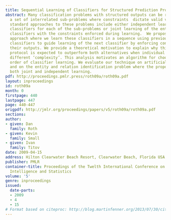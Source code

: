 ```yaml
---
title: Sequential Learning of Classifiers for Structured Prediction Problems
abstract: Many classification problems with structured outputs can be regarded as
  a set of interrelated sub-problems where constraints  dictate valid variable assignments.  The
  standard approaches to these problems include either independent learning of individual
  classifiers for each of the sub-problems or joint learning of the entire set of
  classifiers with the constraints enforced during learning.  We propose an intermediate
  approach where we learn these classifiers in a sequence using previously learned
  classifiers to guide learning of the next classifier by enforcing constraints between
  their outputs. We provide a theoretical motivation to explain why this learning
  protocol is expected to outperform both alternatives when individual problems have
  different ‘complexity’. This analysis motivates an algorithm for choosing a preferred
  order of classifier learning. We evaluate our technique on artificial experiments
  and on the entity and relation identification problem where the proposed method  outperforms
  both joint and independent learning.
pdf: http://proceedings.pmlr.press/roth09a/roth09a.pdf
layout: inproceedings
id: roth09a
month: 0
firstpage: 440
lastpage: 447
page: 440-447
origpdf: http://jmlr.org/proceedings/papers/v5/roth09a/roth09a.pdf
sections: 
author:
- given: Dan
  family: Roth
- given: Kevin
  family: Small
- given: Ivan
  family: Titov
date: 2009-04-15
address: Hilton Clearwater Beach Resort, Clearwater Beach, Florida USA
publisher: PMLR
container-title: Proceedings of the Twelth International Conference on Artificial
  Intelligence and Statistics
volume: '5'
genre: inproceedings
issued:
  date-parts:
  - 2009
  - 4
  - 15
# Format based on citeproc: http://blog.martinfenner.org/2013/07/30/citeproc-yaml-for-bibliographies/
---
```

